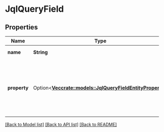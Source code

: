 # JqlQueryField

## Properties

Name | Type | Description | Notes
------------ | ------------- | ------------- | -------------
**name** | **String** | The name of the field. | 
**property** | Option<[**Vec<crate::models::JqlQueryFieldEntityProperty>**](JqlQueryFieldEntityProperty.md)> | When the field refers to a value in an entity property, details of the entity property value. | [optional]

[[Back to Model list]](../README.md#documentation-for-models) [[Back to API list]](../README.md#documentation-for-api-endpoints) [[Back to README]](../README.md)



